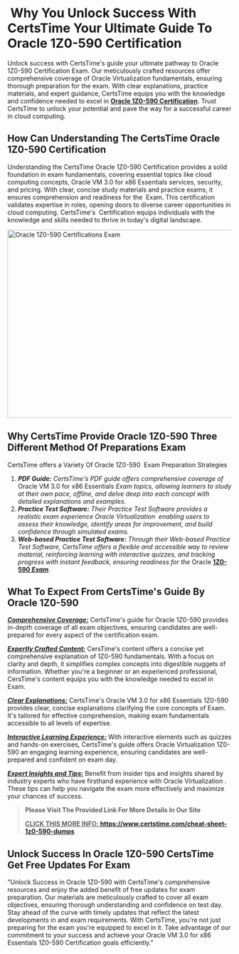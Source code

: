 <h1><strong> Why You Unlock Success With CertsTime Your Ultimate Guide To Oracle 1Z0-590</strong><strong> Certification</strong></h1>

<p>Unlock success with CertsTime's guide your ultimate pathway to Oracle 1Z0-590 Certification Exam. Our meticulously crafted resources offer comprehensive coverage of Oracle Virtualization fundamentals, ensuring thorough preparation for the exam. With clear explanations, practice materials, and expert guidance, CertsTime equips you with the knowledge and confidence needed to excel in <strong><a href="https://www.certstime.com/cheat-sheet-oracle-dumps">Oracle 1Z0-590 Certification</a></strong>. Trust CertsTime to unlock your potential and pave the way for a successful career in cloud computing.</p>

<h2><strong>How Can Understanding The CertsTime Oracle 1Z0-590 Certification</strong></h2>

<p>Understanding the CertsTime Oracle 1Z0-590 Certification provides a solid foundation in exam fundamentals, covering essential topics like cloud computing concepts, Oracle VM 3.0 for x86 Essentials services, security, and pricing. With clear, concise study materials and practice exams, it ensures comprehension and readiness for the  Exam. This certification validates expertise in roles, opening doors to diverse career opportunities in cloud computing. CertsTime's  Certification equips individuals with the knowledge and skills needed to thrive in today's digital landscape.</p>

<p><a href="https://i.imgur.com/6HV165W.jpeg"><img alt="Oracle 1Z0-590 Certifications Exam" src="https://i.imgur.com/6HV165W.jpeg" style="width: 750px; height: 422px;" /></a></p>

<h2><strong>Why CertsTime Provide Oracle 1Z0-590 Three Different Method Of Preparations Exam</strong></h2>

<p>CertsTime offers a Variety Of Oracle 1Z0-590  Exam Preparation Strategies</p>

<ol>
	<li><em><strong>PDF Guide:</strong> CertsTime's PDF guide offers comprehensive coverage of </em>Oracle VM 3.0 for x86 Essentials<em> Exam topics, allowing learners to study at their own pace, offline, and delve deep into each concept with detailed explanations and examples.</em></li>
	<li><em><strong>Practice Test Software:</strong> Their Practice Test Software provides a realistic exam experience Oracle Virtualization  enabling users to assess their knowledge, identify areas for improvement, and build confidence through simulated exams.</em></li>
	<li><em><strong>Web-based Practice Test Software:</strong> Through their Web-based Practice Test Software, CertsTime offers a flexible and accessible way to review material, reinforcing learning with interactive quizzes, and tracking progress with instant feedback, ensuring readiness for the </em>Oracle <strong><a href="https://www.certstime.com/questions/oracle/1z0-590-exam">1Z0-590</a></strong><em><strong><a href="https://www.certstime.com/questions/oracle/1z0-590-exam"> Exam</a></strong>.</em></li>
</ol>

<h2><strong>What To Expect From CertsTime's Guide By Oracle 1Z0-590</strong></h2>

<p><u><em><strong>Comprehensive Coverage:</strong></em></u> CertsTime's guide for Oracle 1Z0-590 provides in-depth coverage of all exam objectives, ensuring candidates are well-prepared for every aspect of the certification exam. </p>

<p><u><em><strong>Expertly Crafted Content:</strong></em></u> CersTime's content offers a concise yet comprehensive explanation of 1Z0-590 fundamentals. With a focus on clarity and depth, it simplifies complex concepts into digestible nuggets of information. Whether you're a beginner or an experienced professional, CersTime's content equips you with the knowledge needed to excel in Exam. </p>

<p><em><u><strong>Clear Explanations:</strong></u></em> CertsTime's Oracle VM 3.0 for x86 Essentials 1Z0-590 provides clear, concise explanations clarifying the core concepts of Exam. It's tailored for effective comprehension, making exam fundamentals accessible to all levels of expertise.</p>

<p><u><em><strong>Interactive Learning Experience:</strong></em></u> With interactive elements such as quizzes and hands-on exercises, CertsTime's guide offers Oracle Virtualization 1Z0-590 an engaging learning experience, ensuring candidates are well-prepared and confident on exam day.</p>

<p><u><em><strong>Expert Insights and Tips:</strong></em></u> Benefit from insider tips and insights shared by industry experts who have firsthand experience with Oracle Virtualization . These tips can help you navigate the exam more effectively and maximize your chances of success.</p>

<blockquote>
<p><meta name="generator" content="quillbot-pphr" /><strong>Please Visit The Provided Link For More Details In Our Site</strong></p>

<p><b><u>CLICK THIS MORE INFO: </u><a href="https://www.certstime.com/cheat-sheet-1z0-590-dumps">https://www.certstime.com/cheat-sheet-1z0-590-dumps</a></b></p>
</blockquote>

<h2><strong>Unlock Success In Oracle 1Z0-590 CertsTime Get Free Updates For Exam</strong></h2>

<p>"Unlock Success in Oracle 1Z0-590 with CertsTime's comprehensive resources and enjoy the added benefit of free updates for exam preparation. Our materials are meticulously crafted to cover all exam objectives, ensuring thorough understanding and confidence on test day. Stay ahead of the curve with timely updates that reflect the latest developments in and exam requirements. With CertsTime, you're not just preparing for the exam you're equipped to excel in it. Take advantage of our commitment to your success and achieve your Oracle VM 3.0 for x86 Essentials 1Z0-590 Certification goals efficiently."</p>
